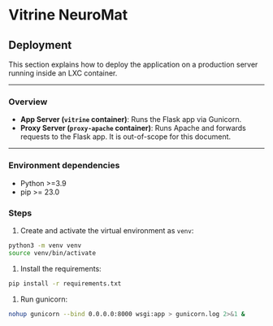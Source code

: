 # Vitrine NeuroMat

## Deployment

This section explains how to deploy the application on a production server running inside an LXC container.

---

### Overview

- **App Server (`vitrine` container)**: Runs the Flask app via Gunicorn.
- **Proxy Server (`proxy-apache` container)**: Runs Apache and forwards requests to the Flask app. It is out-of-scope for this document.

---

### Environment dependencies

- Python >=3.9
- pip >= 23.0

### Steps

1. Create and activate the virtual environment as `venv`:
```sh
python3 -m venv venv
source venv/bin/activate
```

1. Install the requirements:
```sh
pip install -r requirements.txt
```

1. Run gunicorn:
```sh
nohup gunicorn --bind 0.0.0.0:8000 wsgi:app > gunicorn.log 2>&1 &
```

